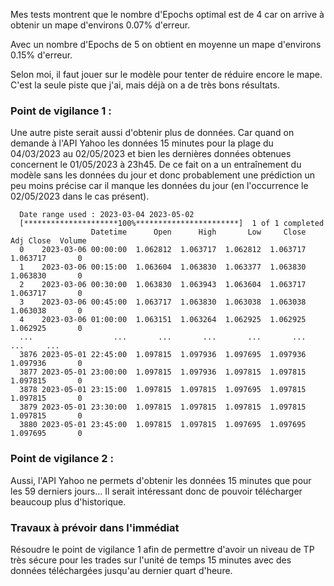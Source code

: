 Mes tests montrent que le nombre d'Epochs optimal est de 4 car on arrive à obtenir un mape d'environs 0.07% d'erreur.

Avec un nombre d'Epochs de 5 on obtient en moyenne un mape d'environs 0.15% d'erreur.

Selon moi, il faut jouer sur le modèle pour tenter de réduire encore le mape. C'est la seule piste que j'ai, mais déjà on a de très bons résultats.



### Point de vigilance 1 :

Une autre piste serait aussi d'obtenir plus de données. Car quand on demande à l'API Yahoo les données 15 minutes pour la plage du 04/03/2023 au 02/05/2023 et bien les dernières données obtenues concernent le 01/05/2023 à 23h45. De ce fait on a un entraînement du modèle sans les données du jour et donc probablement une prédiction un peu moins précise car il manque les données du jour (en l'occurrence le 02/05/2023 dans le cas présent).

      Date range used : 2023-03-04 2023-05-02
      [*********************100%***********************]  1 of 1 completed
                      Datetime      Open      High       Low     Close  Adj Close  Volume
      0    2023-03-06 00:00:00  1.062812  1.063717  1.062812  1.063717   1.063717       0
      1    2023-03-06 00:15:00  1.063604  1.063830  1.063377  1.063830   1.063830       0
      2    2023-03-06 00:30:00  1.063830  1.063943  1.063604  1.063717   1.063717       0
      3    2023-03-06 00:45:00  1.063717  1.063830  1.063038  1.063038   1.063038       0
      4    2023-03-06 01:00:00  1.063151  1.063264  1.062925  1.062925   1.062925       0
      ...                  ...       ...       ...       ...       ...        ...     ...
      3876 2023-05-01 22:45:00  1.097815  1.097936  1.097695  1.097936   1.097936       0
      3877 2023-05-01 23:00:00  1.097815  1.097936  1.097815  1.097815   1.097815       0
      3878 2023-05-01 23:15:00  1.097815  1.097815  1.097695  1.097815   1.097815       0
      3879 2023-05-01 23:30:00  1.097815  1.097815  1.097815  1.097815   1.097815       0
      3880 2023-05-01 23:45:00  1.097815  1.097815  1.097695  1.097695   1.097695       0

### Point de vigilance 2 :

Aussi, l'API Yahoo ne permets d'obtenir les données 15 minutes que pour les 59 derniers jours... Il serait intéressant donc de pouvoir télécharger beaucoup plus d'historique.

### Travaux à prévoir dans l'immédiat

Résoudre le point de vigilance 1 afin de permettre d'avoir un niveau de TP très sécure pour les trades sur l'unité de temps 15 minutes avec des données téléchargées jusqu'au dernier quart d'heure.
